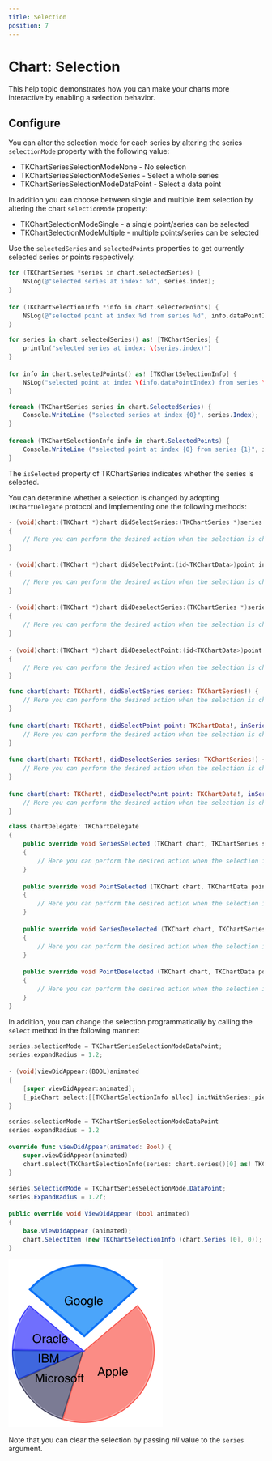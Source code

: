 ```yaml
---
title: Selection
position: 7
---
```


# Chart: Selection

This help topic demonstrates how you can make your charts more interactive by enabling a selection behavior.

## Configure ##

You can alter the selection mode for each series by altering the series <code>selectionMode</code> property with the following value:

- TKChartSeriesSelectionModeNone - No selection
- TKChartSeriesSelectionModeSeries - Select a whole series
- TKChartSeriesSelectionModeDataPoint - Select a data point

In addition you can choose between single and multiple item selection by altering the chart <code>selectionMode</code> property:

- TKChartSelectionModeSingle - a single point/series can be selected
- TKChartSelectionModeMultiple - multiple points/series can be selected

Use the <code>selectedSeries</code> and <code>selectedPoints</code> properties to get currently selected series or points respectively.

```Objective-C
for (TKChartSeries *series in chart.selectedSeries) {
    NSLog(@"selected series at index: %d", series.index);
}

for (TKChartSelectionInfo *info in chart.selectedPoints) {
    NSLog(@"selected point at index %d from series %d", info.dataPointIndex, info.series.index);
}
```
```Swift
for series in chart.selectedSeries() as! [TKChartSeries] {
    println("selected series at index: \(series.index)")
}

for info in chart.selectedPoints() as! [TKChartSelectionInfo] {
    NSLog("selected point at index \(info.dataPointIndex) from series \(info.series.index)")
}
```
```C#
foreach (TKChartSeries series in chart.SelectedSeries) {
	Console.WriteLine ("selected series at index {0}", series.Index);
}

foreach (TKChartSelectionInfo info in chart.SelectedPoints) {
	Console.WriteLine ("selected point at index {0} from series {1}", info.DataPointIndex, info.Series.Index);
}
```

The <code>isSelected</code> property of TKChartSeries indicates whether the series is selected.

You can determine whether a selection is changed by adopting <code>TKChartDelegate</code> protocol and implementing one the following methods:

```Objective-C
- (void)chart:(TKChart *)chart didSelectSeries:(TKChartSeries *)series
{
    // Here you can perform the desired action when the selection is changed.
}

- (void)chart:(TKChart *)chart didSelectPoint:(id<TKChartData>)point inSeries:(TKChartSeries *)series atIndex:(NSInteger)index
{
    // Here you can perform the desired action when the selection is changed.
}

- (void)chart:(TKChart *)chart didDeselectSeries:(TKChartSeries *)series
{
    // Here you can perform the desired action when the selection is changed.
}

- (void)chart:(TKChart *)chart didDeselectPoint:(id<TKChartData>)point inSeries:(TKChartSeries *)series atIndex:(NSInteger)index
{
    // Here you can perform the desired action when the selection is changed.
}
```
```Swift
func chart(chart: TKChart!, didSelectSeries series: TKChartSeries!) {
    // Here you can perform the desired action when the selection is changed.
}

func chart(chart: TKChart!, didSelectPoint point: TKChartData!, inSeries series: TKChartSeries!, atIndex index: Int) {
    // Here you can perform the desired action when the selection is changed.
}

func chart(chart: TKChart!, didDeselectSeries series: TKChartSeries!) {
    // Here you can perform the desired action when the selection is changed.
}

func chart(chart: TKChart!, didDeselectPoint point: TKChartData!, inSeries series: TKChartSeries!, atIndex index: Int) {
    // Here you can perform the desired action when the selection is changed.
}
```
```C#
class ChartDelegate: TKChartDelegate
{
	public override void SeriesSelected (TKChart chart, TKChartSeries series)
	{
		// Here you can perform the desired action when the selection is changed.
	}

	public override void PointSelected (TKChart chart, TKChartData point, TKChartSeries series, nint index)
	{
		// Here you can perform the desired action when the selection is changed.
	}

	public override void SeriesDeselected (TKChart chart, TKChartSeries series)
	{
		// Here you can perform the desired action when the selection is changed.
	}

	public override void PointDeselected (TKChart chart, TKChartData point, TKChartSeries series, nint index)
	{
		// Here you can perform the desired action when the selection is changed.
	}
}
```

In addition, you can change the selection programmatically by calling the <code>select</code> method in the following manner:

```Objective-C
series.selectionMode = TKChartSeriesSelectionModeDataPoint;
series.expandRadius = 1.2;

- (void)viewDidAppear:(BOOL)animated
{
	[super viewDidAppear:animated];
	[_pieChart select:[[TKChartSelectionInfo alloc] initWithSeries:_pieChart.series[0] dataPointIndex:0]];
}
```
```Swift
series.selectionMode = TKChartSeriesSelectionModeDataPoint
series.expandRadius = 1.2

override func viewDidAppear(animated: Bool) {
    super.viewDidAppear(animated)
    chart.select(TKChartSelectionInfo(series: chart.series()[0] as! TKChartSeries, dataPointIndex: 0))
}
```
```C#
series.SelectionMode = TKChartSeriesSelectionMode.DataPoint;
series.ExpandRadius = 1.2f;

public override void ViewDidAppear (bool animated)
{
	base.ViewDidAppear (animated);
	chart.SelectItem (new TKChartSelectionInfo (chart.Series [0], 0));
}
```

<img src="../images/chart-selection001.png"/>

Note that you can clear the selection by passing *nil* value to the <code>series</code> argument.


